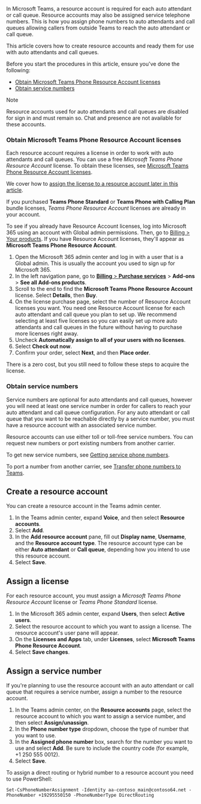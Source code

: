 In Microsoft Teams, a resource account is required for each auto attendant or call queue. Resource accounts may also be assigned service telephone numbers. This is how you assign phone numbers to auto attendants and call queues allowing callers from outside Teams to reach the auto attendant or call queue.

This article covers how to create resource accounts and ready them for use with auto attendants and call queues.

Before you start the procedures in this article, ensure you've done the following:

- [Obtain Microsoft Teams Phone Resource Account licenses](#obtain-microsoft-teams-phone-resource-account-licenses)
- [Obtain service numbers](#obtain-service-numbers)

> [!NOTE]
> Resource accounts used for auto attendants and call queues are disabled for sign in and must remain so. Chat and presence are not available for these accounts.

### Obtain Microsoft Teams Phone Resource Account licenses

Each resource account requires a license in order to work with auto attendants and call queues. You can use a free *Microsoft Teams Phone Resource Account* license. To obtain these licenses, see [Microsoft Teams Phone Resource Account licenses](../teams-add-on-licensing/virtual-user.md).

We cover how to [assign the license to a resource account later in this article](#assign-a-license).

If you purchased **Teams Phone Standard** or **Teams Phone with Calling Plan** bundle licenses, *Teams Phone Resource Account* licenses are already in your account.

To see if you already have Resource Account licenses, log into Microsoft 365 using an account with Global admin permissions. Then, go to [Billing > Your products](https://admin.microsoft.com/Adminportal/Home#/subscriptions). If you have Resource Account licenses, they'll appear as **Microsoft Teams Phone Resource Account**.

1. Open the Microsoft 365 admin center and log in with a user that is a Global admin. This is usually the account you used to sign up for Microsoft 365.
2. In the left navigation pane, go to [**Billing** > **Purchase services**](https://admin.microsoft.com/Adminportal/Home#/catalog) > **Add-ons** > **See all Add-ons products**.
3. Scroll to the end to find the **Microsoft Teams Phone Resource Account** license. Select **Details**, then **Buy**.
4. On the license purchase page, select the number of Resource Account licenses you want. You need one Resource Account license for each auto attendant and call queue you plan to set up. We recommend selecting at least five licenses so you can easily set up more auto attendants and call queues in the future without having to purchase more licenses right away.
5. Uncheck **Automatically assign to all of your users with no licenses**.
6. Select **Check out now**.
7. Confirm your order, select **Next**, and then **Place order**.

There is a zero cost, but you still need to follow these steps to acquire the license.

### Obtain service numbers

Service numbers are optional for auto attendants and call queues, however you will need at least one service number in order for callers to reach your auto attendant and call queue configuration. For any auto attendant or call queue that you want to be reachable directly by a service number, you must have a resource account with an associated service number.

Resource accounts can use either toll or toll-free service numbers. You can request new numbers or port existing numbers from another carrier.

To get new service numbers, see [Getting service phone numbers](../getting-service-phone-numbers.md).

To port a number from another carrier, see [Transfer phone numbers to Teams](../phone-number-calling-plans/transfer-phone-numbers-to-teams.md).

## Create a resource account

You can create a resource account in the Teams admin center.

1. In the Teams admin center, expand **Voice**, and then select **Resource accounts**.
2. Select **Add**.
3. In the **Add resource account** pane, fill out **Display name**, **Username**, and the **Resource account type**. The resource account type can be either **Auto attendant** or **Call queue**, depending how you intend to use this resource account.
4. Select **Save**.

## Assign a license

For each resource account, you must assign a *Microsoft Teams Phone Resource Account* license or *Teams Phone Standard* license.

1. In the Microsoft 365 admin center, expand **Users**, then select **Active users**.
2. Select the resource account to which you want to assign a license. The resource account's user pane will appear.
3. On the **Licenses and Apps** tab, under **Licenses**, select **Microsoft Teams Phone Resource Account**.
4. Select **Save changes**.

## Assign a service number

If you're planning to use the resource account with an auto attendant or call queue that requires a service number, assign a number to the resource account.

1. In the Teams admin center, on the **Resource accounts** page, select the resource account to which you want to assign a service number, and then select **Assign/unassign**.
2. In the **Phone number type** dropdown, choose the type of number that you want to use.
3. In the **Assigned phone number** box, search for the number you want to use and select **Add**. Be sure to include the country code (for example, +1 250 555 0012).
4. Select **Save**.

To assign a direct routing or hybrid number to a resource account you need to use PowerShell:

`Set-CsPhoneNumberAssignment -Identity aa-contoso_main@contoso64.net -PhoneNumber +19295550150 -PhoneNumberType DirectRouting`